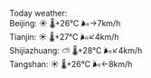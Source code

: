Today weather:  
Beijing: ☀️   🌡️+26°C 🌬️→7km/h  
Tianjin: ☀️   🌡️+27°C 🌬️↙4km/h  
Shijiazhuang: ⛅️  🌡️+28°C 🌬️↙4km/h  
Tangshan: ☀️   🌡️+26°C 🌬️←8km/h  
